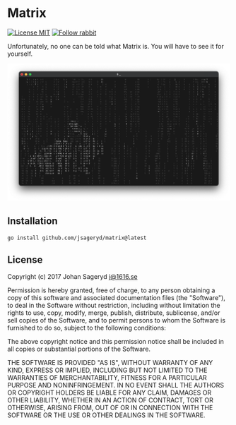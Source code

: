 # Matrix

[![License MIT](https://img.shields.io/badge/license-MIT-lightgrey.svg?style=flat)](https://github.com/jsageryd/matrix#license)
[![Follow rabbit](https://img.shields.io/badge/follow-rabbit-lightgrey.svg?style=flat)](#)

Unfortunately, no one can be told what Matrix is. You will have to see it for
yourself.

![Screenshot](./rabbit.png)

## Installation
```
go install github.com/jsageryd/matrix@latest
```

## License
Copyright (c) 2017 Johan Sageryd <j@1616.se>

Permission is hereby granted, free of charge, to any person obtaining a copy of
this software and associated documentation files (the "Software"), to deal in
the Software without restriction, including without limitation the rights to
use, copy, modify, merge, publish, distribute, sublicense, and/or sell copies of
the Software, and to permit persons to whom the Software is furnished to do so,
subject to the following conditions:

The above copyright notice and this permission notice shall be included in all
copies or substantial portions of the Software.

THE SOFTWARE IS PROVIDED "AS IS", WITHOUT WARRANTY OF ANY KIND, EXPRESS OR
IMPLIED, INCLUDING BUT NOT LIMITED TO THE WARRANTIES OF MERCHANTABILITY, FITNESS
FOR A PARTICULAR PURPOSE AND NONINFRINGEMENT. IN NO EVENT SHALL THE AUTHORS OR
COPYRIGHT HOLDERS BE LIABLE FOR ANY CLAIM, DAMAGES OR OTHER LIABILITY, WHETHER
IN AN ACTION OF CONTRACT, TORT OR OTHERWISE, ARISING FROM, OUT OF OR IN
CONNECTION WITH THE SOFTWARE OR THE USE OR OTHER DEALINGS IN THE SOFTWARE.
